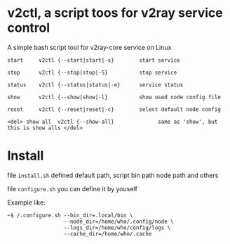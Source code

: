 # v2ctl, a script toos for v2ray service control

A simple bash script tool for v2ray-core service on Linux

`
start     v2ctl {--start|start|-s}        start service
`

`
stop      v2ctl {--stop|stop|-S}          stop service
`

`
status    v2ctl {--status|status|-e}      service status
`

`
show      v2ctl {--show|show|-l}          show used node config file
`

`
reset     v2ctl {--reset|reset|-c}        select default node config
`

`
<del>
show all  v2ctl {--show-all}              same as 'show', but this is show alls
</del>
`

# Install

file `install.sh` defined default path, script bin path node path and others

file `configure.sh` you can define it by youself

Example like:
```
~$ /.configure.sh --bin_dir=.local/bin \
                  --node_dir=/home/who/.config/node \
                  --logs_dir=/home/who/config/logs \
                  --cache_dir=/home/who/.cache
